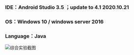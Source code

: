 ### IDE：Android Studio 3.5 ；update to 4.1 2020.10.21
### OS：Windows 10 / windows server 2016
### Language：Java



![综合实验截图](https://github.com/HBU/AndroidTest/blob/master/MainGrid/image.jpg)
